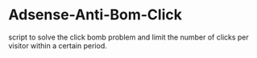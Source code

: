 # Adsense-Anti-Bom-Click
script to solve the click bomb problem and limit the number of clicks per visitor within a certain period.

